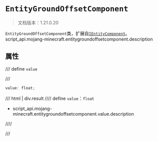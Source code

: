 # `EntityGroundOffsetComponent`

> 文档版本：1.21.0.20

`EntityGroundOffsetComponent`类，扩展自[`IEntityComponent`](./ientitycomponent.md)。script_api.mojang-minecraft.entitygroundoffsetcomponent.description

## 属性

/// define
`value`


///

```js
value: float;
```

/// html | div.result
//// define
`value`：`float`

- script_api.mojang-minecraft.entitygroundoffsetcomponent.value.description


////

///

